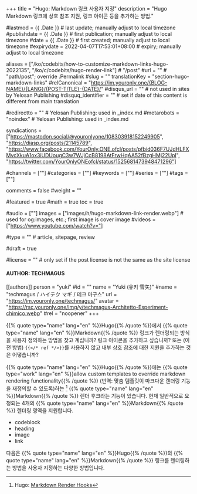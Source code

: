 +++
title = "Hugo: Markdown 링크 사용자 지정"
description = "Hugo Markdown 링크에 상호 참조 지원, 링크 아이콘 등을 추가하는 방법."

#lastmod = {{ .Date }}                 # last update; manually adjust to local timezone
#publishdate = {{ .Date }}             # first publication; manually adjust to local timezone
#date = {{ .Date }}                    # first created; manually adjust to local timezone
#expirydate = 2022-04-07T17:53:01+08:00              # expiry; manually adjust to local timezone

aliases = ["/ko/codebits/how-to-customize-markdown-links-hugo-2022135", "/ko/c/codebits/hugo-render-link"]                                        # "/post"
#url = ""                                              # "path/post"; override .Permalink
#slug = ""
translationKey = "section-hugo-markdown-links"
#relCanonical = "https://im.youronly.one/{BLOG-NAME}/{LANG}/{POST-TITLE}-{DATE}/"
#disqus_url = ""                                       # not used in sites by Yelosan Publishing
#disquq_identifier = ""                                # set if date of this content is different from main translation

#redirectto = ""                                       # Yelosan Publishing: used in _index.md
#metarobots = "noindex"                                # Yelosan Publishing: used in _index.md

syndications = ["https://mastodon.social/@youronlyone/108303918152249905", "https://diasp.org/posts/21145789", "https://www.facebook.com/YourOnly.ONE.ofcl/posts/pfbid036F7UJdHLFXMvcXkuA1ox3iUDUougC3w7WJjCcB8198AtFrwHqAA52fBzgHMj22Upl", "https://twitter.com/YourOnlyONEofcl/status/1525681473948471296"]

#channels = [""]
#categories = [""]
#keywords = [""]
#series = [""]
#tags = [""]

comments = false
#weight = ""

#featured = true
#math = true
toc = true

#audio = [""]
images = ["images/h/hugo-markdown-link-render.webp"]                 # used for og:images, etc.; first image is cover image
#videos = ["https://www.youtube.com/watch?v="]

#type = ""                                             # article, sitepage, review

#draft = true

#license = ""                                          # only set if the post license is not the same as the site license

#### AUTHOR: TECHMAGUS ####
[[authors]]
  person = "yuki"
  #id = ""
  name = "Yuki (유키 雪矢)"
  #name = "techmagus / ハイテク マギ / 테크 마구스"
  url = "https://im.youronly.one/techmagus/"
  avatar = "https://rsc.youronly.one/img/y/techmagus-Architetto-Esperiment-chimico.webp"
  #rel = "noopener"
+++

{{% quote type="name" lang="en" %}}Hugo{{% /quote %}}에서 {{% quote type="name" lang="en" %}}Markdown{{% /quote %}} 링크가 렌더링되는 방식을 사용자 정의하는 방법을 찾고 계십니까? 링크 아이콘을 추가하고 싶습니까? 또는 (이전 방법) `{{</* ref */>}}`를 사용하지 않고 내부 상호 참조에 대한 지원을 추가하는 것은 어떻습니까?

{{% quote type="name" lang="en" %}}Hugo{{% /quote %}}에는 {{% quote type="work" lang="en" %}}allow custom templates to override markdown rendering functionality{{% /quote %}} (번역: 맞춤 템플릿이 마크다운 렌더링 기능을 재정의할 수 있도록)하는 [^hugo-markdown-render-hooks] {{% quote type="name" lang="en" %}}Markdown{{% /quote %}} 렌더 후크라는 기능이 있습니다. 현재 일반적으로 요청되는 4개의 {{% quote type="name" lang="en" %}}Markdown{{% /quote %}} 렌더링 영역을 지원합니다.

- codeblock
- heading
- image
- link

다음은 {{% quote type="name" lang="en" %}}Hugo{{% /quote %}}의 {{% quote type="name" lang="en" %}}Markdown{{% /quote %}} 링크를 렌더링하는 방법을 사용자 지정하는 다양한 방법입니다.

[^hugo-markdown-render-hooks]: Hugo: [Markdown Render Hooks](https://gohugo.io/templates/render-hooks/ "Hugo: Markdown Render Hooks")
